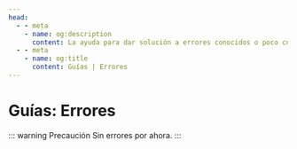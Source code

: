 ```yaml
---
head:
  - - meta
    - name: og:description
      content: La ayuda para dar solución a errores conocidos o poco conocidos que se hayan encontrado y resuelto.
  - - meta
    - name: og:title
      content: Guías | Errores
---
```

<script setup lang="ts">
import Woaos from '@theme/components/categoria.vue';
import { error } from './error.ts';
</script>

# Guías: Errores

::: warning Precaución
Sin errores por ahora.
:::


<!--- <Woaos :links="categoria0" /> -->